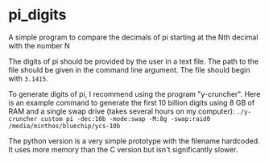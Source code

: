 # pi_digits
A simple program to compare the decimals of pi starting at the Nth decimal with the number N

The digits of pi should be provided by the user in a text file. The path to the file should be given in the command line argument. The file should begin with `3.1415`.

To generate digits of pi, I recommend using the program "y-cruncher". Here is an example command to generate the first 10 billion digits using 8 GB of RAM and a single swap drive (takes several hours on my computer):
`./y-cruncher custom pi -dec:10b -mode:swap -M:8g -swap:raid0 /media/minthos/bluechip/ycs-10b`

The python version is a very simple prototype with the filename hardcoded. It uses more memory than the C version but isn't significantly slower.
